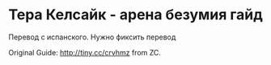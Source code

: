 # Тера Келсайк - арена безумия гайд
Перевод с испанского. Нужно фиксить перевод

Original Guide: http://tiny.cc/crvhmz from ZC.
